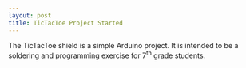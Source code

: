 ```yaml
---
layout: post
title: TicTacToe Project Started
---
```


The TicTacToe shield is a simple Arduino project. It is intended to be a soldering and programming exercise for 7<sup>th</sup> grade students.

